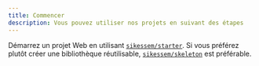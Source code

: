 ```yaml
---
title: Commencer
description: Vous pouvez utiliser nos projets en suivant des étapes
---
```


Démarrez un projet Web en utilisant [`sikessem/starter`](./starter). Si vous préférez plutôt créer une bibliothèque réutilisable, [`sikessem/skeleton`](./skeleton) est préférable.
